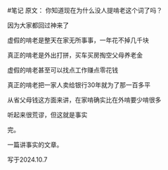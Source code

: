 #笔记 
原文：
你知道现在为什么没人提啃老这个词了吗？

因为大家都回过神来了

虚假的啃老是整天在家无所事事，一年花不掉几千块

真正的啃老是外出打拼，买车买房掏空父母养老金

虚假的啃老甚至可以找点工作赚点零花钱

真正的啃老把一家人卖给银行30年就为了那一百多平

从省父母钱这方面来讲，在家啃确实比在外啃要少啃很多

听起来很荒谬，但这就是事实

完。

一篇讲事实的文章。

写于2024.10.7